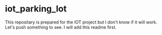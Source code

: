 # iot_parking_lot

This repositary is prepared for the IOT project but I don't know if it will work. Let's push something to see. I will add this readme first.
